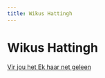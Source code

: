 ```yaml
---
title: Wikus Hattingh
---
```

# Wikus Hattingh

[Vir jou het Ek haar net geleen](vir-jou-het-ek-haar-net-geleen.md)
